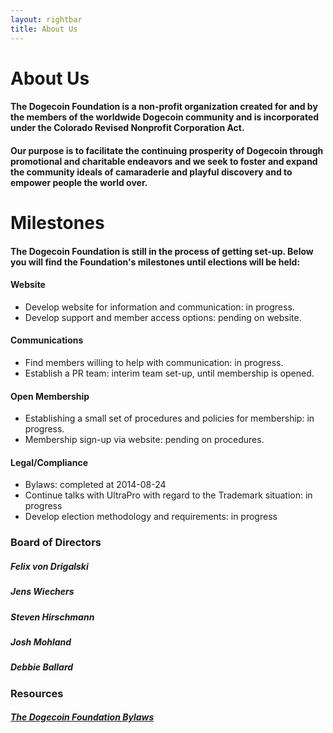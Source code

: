 ```yaml
---
layout: rightbar
title: About Us
---
```


# About Us

#### The Dogecoin Foundation is a non-profit organization created for and by the members of the worldwide Dogecoin community and is incorporated under the Colorado Revised Nonprofit Corporation Act.

#### Our purpose is to facilitate the continuing prosperity of Dogecoin through promotional and charitable endeavors and we seek to foster and expand the community ideals of camaraderie and playful discovery and to empower people the world over.

<!-- section -->

# Milestones

#### The Dogecoin Foundation is still in the process of getting set-up. Below you will find the Foundation&apos;s milestones until elections will be held:

#### **Website**

- Develop website for information and communication: in progress.
- Develop support and member access options: pending on website.

#### **Communications**

- Find members willing to help with communication: in progress.
- Establish a PR team: interim team set-up, until membership is opened.

#### **Open Membership**

- Establishing a small set of procedures and policies for membership: in progress.
- Membership sign-up via website: pending on procedures.

#### **Legal/Compliance**

- Bylaws: completed at 2014-08-24
- Continue talks with UltraPro with regard to the Trademark situation: in progress
- Develop election methodology and requirements: in progress

<!-- column -->

### Board of Directors

##### Felix von Drigalski

##### Jens Wiechers

##### Steven Hirschmann

##### Josh Mohland

##### Debbie Ballard

<!-- section -->

### Resources

##### [The Dogecoin Foundation Bylaws](/resources/20140824-Bylaws-Dogecoin-Foundation.pdf)